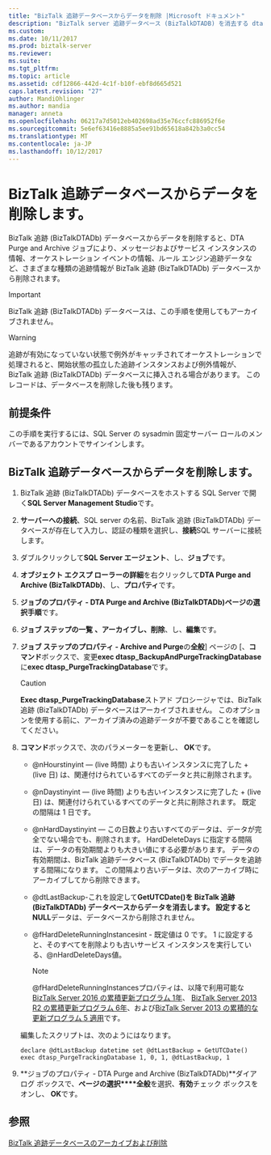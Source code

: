 ```yaml
---
title: "BizTalk 追跡データベースからデータを削除 |Microsoft ドキュメント"
description: "BizTalk server 追跡データベース (BizTalkDTADB) を消去する dtasp_PurgeTrackingDatabase ストアド プロシージャを構成します。"
ms.custom: 
ms.date: 10/11/2017
ms.prod: biztalk-server
ms.reviewer: 
ms.suite: 
ms.tgt_pltfrm: 
ms.topic: article
ms.assetid: cdf12866-442d-4c1f-b10f-ebf8d665d521
caps.latest.revision: "27"
author: MandiOhlinger
ms.author: mandia
manager: anneta
ms.openlocfilehash: 06217a7d5012eb402698ad35e76ccfc886952f6e
ms.sourcegitcommit: 5e6ef63416e8885a5ee91bd65618a842b3a0cc54
ms.translationtype: MT
ms.contentlocale: ja-JP
ms.lasthandoff: 10/12/2017
---
```

# <a name="purge-data-from-the-biztalk-tracking-database"></a>BizTalk 追跡データベースからデータを削除します。
BizTalk 追跡 (BizTalkDTADb) データベースからデータを削除すると、DTA Purge and Archive ジョブにより、メッセージおよびサービス インスタンスの情報、オーケストレーション イベントの情報、ルール エンジン追跡データなど、さまざまな種類の追跡情報が BizTalk 追跡 (BizTalkDTADb) データベースから削除されます。  
  
> [!IMPORTANT]
>  BizTalk 追跡 (BizTalkDTADb) データベースは、この手順を使用してもアーカイブされません。  
  
> [!WARNING]
>  追跡が有効になっていない状態で例外がキャッチされてオーケストレーションで処理されると、開始状態の孤立した追跡インスタンスおよび例外情報が、BizTalk 追跡 (BizTalkDTADb) データベースに挿入される場合があります。 このレコードは、データベースを削除した後も残ります。  
  
## <a name="prerequisites"></a>前提条件  
この手順を実行するには、SQL Server の sysadmin 固定サーバー ロールのメンバーであるアカウントでサインインします。  
  
## <a name="purge-data-from-the-biztalk-tracking-database"></a>BizTalk 追跡データベースからデータを削除します。  
  
1.  BizTalk 追跡 (BizTalkDTADb) データベースをホストする SQL Server で開く**SQL Server Management Studio**です。 
  
2.  **サーバーへの接続**、SQL server の名前、BizTalk 追跡 (BizTalkDTADb) データベースが存在して入力し、認証の種類を選択し、**接続**SQL サーバーに接続します。 
  
3.  ダブルクリックして**SQL Server エージェント**、し、**ジョブ**です。  
  
4.  **オブジェクト エクスプ ローラーの詳細**を右クリックして**DTA Purge and Archive (BizTalkDTADb)**、し、**プロパティ**です。  
  
5.  **ジョブのプロパティ - DTA Purge and Archive (BizTalkDTADb)****ページの選択****手順**です。  
  
6.  **ジョブ ステップの一覧** **、アーカイブし、削除**、し、**編集**です。  
  
7.  **ジョブ ステップのプロパティ - Archive and Purge**の**全般**] ページの [、**コマンド**ボックスで、変更**exec dtasp_BackupAndPurgeTrackingDatabase**に**exec dtasp_PurgeTrackingDatabase**です。  
  
    > [!CAUTION]
    >  **Exec dtasp_PurgeTrackingDatabase**ストアド プロシージャでは、BizTalk 追跡 (BizTalkDTADb) データベースはアーカイブされません。 このオプションを使用する前に、アーカイブ済みの追跡データが不要であることを確認してください。  
  
8.  **コマンド**ボックスで、次のパラメーターを更新し、 **OK**です。  
  
    -   @nHourstinyint — (live 時間) よりも古いインスタンスに完了した + (live 日) は、関連付けられているすべてのデータと共に削除されます。  
  
    -   @nDaystinyint — (live 時間) よりも古いインスタンスに完了した + (live 日) は、関連付けられているすべてのデータと共に削除されます。 既定の間隔は 1 日です。  
  
    -   @nHardDaystinyint — この日数より古いすべてのデータは、データが完全でない場合でも、削除されます。 HardDeleteDays に指定する間隔は、データの有効期間よりも大きい値にする必要があります。 データの有効期間は、BizTalk 追跡データベース (BizTalkDTADb) でデータを追跡する間隔になります。 この間隔より古いデータは、次のアーカイブ時にアーカイブしてから削除できます。  
  
    -   @dtLastBackup-これを設定して**GetUTCDate()**を BizTalk 追跡 (BizTalkDTADb) データベースからデータを消去します。 設定すると**NULL**データは、データベースから削除されません。  

    -  @fHardDeleteRunningInstancesint - 既定値は 0 です。 1 に設定すると、そのすべてを削除よりも古いサービス インスタンスを実行している、@nHardDeleteDays値。  
    
        > [!NOTE] 
        > @fHardDeleteRunningInstancesプロパティは、以降で利用可能な[BizTalk Server 2016 の累積更新プログラム 1年](https://support.microsoft.com/help/3208238/cumulative-update-1-for-microsoft-biztalk-server-2016)、 [BizTalk Server 2013 R2 の累積更新プログラム 6年](https://support.microsoft.com/en-us/help/4020020/cumulative-update-package-6-for-biztalk-server-2013-r2)、および[BizTalk Server 2013 の累積的な更新プログラム 5 適用](https://support.microsoft.com/help/3194301/cumulative-update-5-for-biztalk-server-2013)です。   

    編集したスクリプトは、次のようにはなります。  
  
    ```  
    declare @dtLastBackup datetime set @dtLastBackup = GetUTCDate() exec dtasp_PurgeTrackingDatabase 1, 0, 1, @dtLastBackup, 1  
    ```  
    
9. **ジョブのプロパティ - DTA Purge and Archive (BizTalkDTADb)**ダイアログ ボックスで、**ページの選択****全般**を選択、**有効**チェック ボックスをオンし、 **OK**です。  
  
## <a name="see-also"></a>参照  
 [BizTalk 追跡データベースのアーカイブおよび削除](../core/archiving-and-purging-the-biztalk-tracking-database.md)
